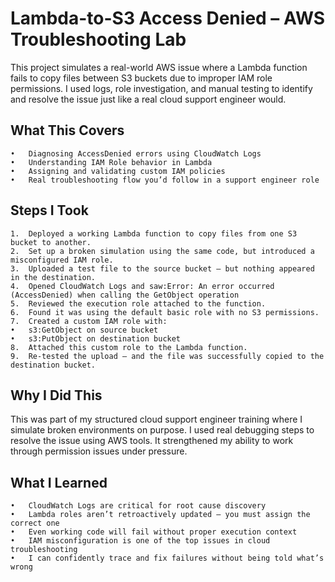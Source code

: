 # Lambda-to-S3 Access Denied – AWS Troubleshooting Lab

This project simulates a real-world AWS issue where a Lambda function fails to copy files between S3 buckets due to improper IAM role permissions. I used logs, role investigation, and manual testing to identify and resolve the issue just like a real cloud support engineer would.

##  What This Covers
	•	Diagnosing AccessDenied errors using CloudWatch Logs
	•	Understanding IAM Role behavior in Lambda
	•	Assigning and validating custom IAM policies
	•	Real troubleshooting flow you’d follow in a support engineer role

##  Steps I Took
	1.	Deployed a working Lambda function to copy files from one S3 bucket to another.
	2.	Set up a broken simulation using the same code, but introduced a misconfigured IAM role.
	3.	Uploaded a test file to the source bucket — but nothing appeared in the destination.
	4.	Opened CloudWatch Logs and saw:Error: An error occurred (AccessDenied) when calling the GetObject operation
	5.	Reviewed the execution role attached to the function.
	6.	Found it was using the default basic role with no S3 permissions.
	7.	Created a custom IAM role with:
	•	s3:GetObject on source bucket
	•	s3:PutObject on destination bucket
	8.	Attached this custom role to the Lambda function.
	9.	Re-tested the upload — and the file was successfully copied to the destination bucket.


## Why I Did This
This was part of my structured cloud support engineer training where I simulate broken environments on purpose. I used real debugging steps to resolve the issue using AWS tools. It strengthened my ability to work through permission issues under pressure.

## What I Learned
	•	CloudWatch Logs are critical for root cause discovery
	•	Lambda roles aren’t retroactively updated — you must assign the correct one
	•	Even working code will fail without proper execution context
	•	IAM misconfiguration is one of the top issues in cloud troubleshooting
	•	I can confidently trace and fix failures without being told what’s wrong

